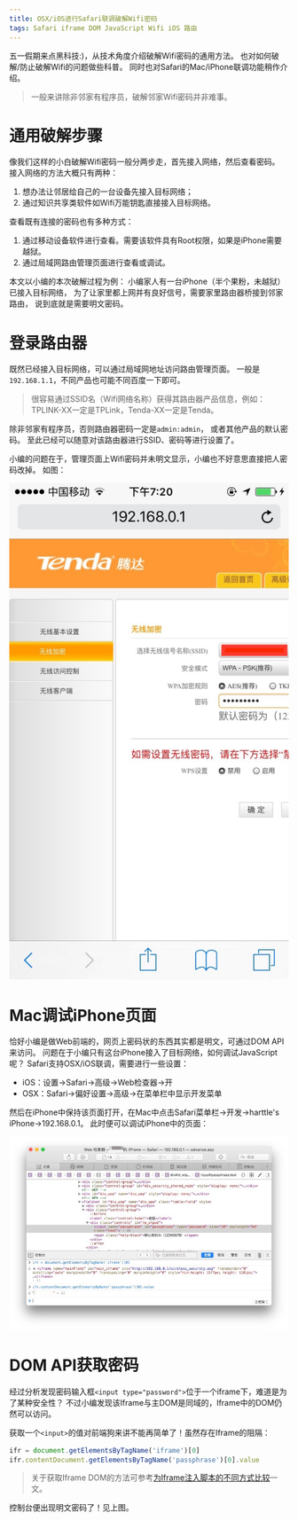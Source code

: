 ```yaml
---
title: OSX/iOS进行Safari联调破解Wifi密码
tags: Safari iframe DOM JavaScript Wifi iOS 路由
---
```


五一假期来点黑科技:)，从技术角度介绍破解Wifi密码的通用方法。
也对如何破解/防止破解Wifi的问题做些科普。
同时也对Safari的Mac/iPhone联调功能稍作介绍。

> 一般来讲除非邻家有程序员，破解邻家Wifi密码并非难事。

<!--more-->

# 通用破解步骤

像我们这样的小白破解Wifi密码一般分两步走，首先接入网络，然后查看密码。
接入网络的方法大概只有两种：

1. 想办法让邻居给自己的一台设备先接入目标网络；
2. 通过知识共享类软件如Wifi万能钥匙直接接入目标网络。

查看既有连接的密码也有多种方式：

1. 通过移动设备软件进行查看。需要该软件具有Root权限，如果是iPhone需要越狱。
2. 通过局域网路由管理页面进行查看或调试。

本文以小编的本次破解过程为例：
小编家人有一台iPhone（半个果粉，未越狱）已接入目标网络，
为了让家里都上网并有良好信号，需要家里路由器桥接到邻家路由，
说到底就是需要明文密码。

# 登录路由器

既然已经接入目标网络，可以通过局域网地址访问路由管理页面。
一般是`192.168.1.1`，不同产品也可能不同百度一下即可。

> 很容易通过SSID名（Wifi网络名称）获得其路由器产品信息，例如：
> TPLINK-XX一定是TPLink，Tenda-XX一定是Tenda。

除非邻家有程序员，否则路由器密码一定是`admin:admin`，
或者其他产品的默认密码。
至此已经可以随意对该路由器进行SSID、密码等进行设置了。

小编的问题在于，管理页面上Wifi密码并未明文显示，小编也不好意思直接把人密码改掉。
如图：

![router admin](/assets/img/blog/router-admin@2x.jpg)

# Mac调试iPhone页面

恰好小编是做Web前端的，网页上密码状的东西其实都是明文，可通过DOM API来访问。
问题在于小编只有这台iPhone接入了目标网络，如何调试JavaScript呢？
Safari支持OSX/iOS联调，需要进行一些设置：

* iOS：设置->Safari->高级->Web检查器->开
* OSX：Safari->偏好设置->高级->在菜单栏中显示开发菜单

然后在iPhone中保持该页面打开，在Mac中点击Safari菜单栏->开发->harttle's iPhone->192.168.0.1。
此时便可以调试iPhone中的页面：

![safari debug](/assets/img/blog/safari-iphone-wifi-debug.jpg)

# DOM API获取密码

经过分析发现密码输入框`<input type="password">`位于一个iframe下，难道是为了某种安全性？
不过小编发现该Iframe与主DOM是同域的，Iframe中的DOM仍然可以访问。

获取一个`<input>`的值对前端狗来讲不能再简单了！虽然存在Iframe的阻隔：

```javascript
ifr = document.getElementsByTagName('iframe')[0]
ifr.contentDocument.getElementsByTagName('passphrase')[0].value
```

> 关于获取Iframe DOM的方法可参考[为Iframe注入脚本的不同方式比较][ifr-injection]一文。

控制台便出现明文密码了！见上图。

[ifr-injection]: /2016/04/14/iframe-script-injection.html
